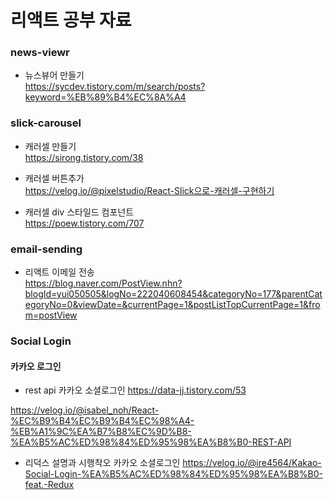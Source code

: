 # 리액트 공부 자료

### news-viewr
- 뉴스뷰어 만들기<br/>
https://sycdev.tistory.com/m/search/posts?keyword=%EB%89%B4%EC%8A%A4

### slick-carousel
- 캐러셀 만들기<br/>
https://sirong.tistory.com/38

- 캐러셀 버튼추가<br/>
https://velog.io/@pixelstudio/React-Slick으로-캐러셀-구현하기

- 캐러셀 div 스타일드 컴포넌트<br/>
https://poew.tistory.com/707

### email-sending
- 리액트 이메일 전송<br/>
https://blog.naver.com/PostView.nhn?blogId=yui050505&logNo=222040608454&categoryNo=177&parentCategoryNo=0&viewDate=&currentPage=1&postListTopCurrentPage=1&from=postView

### Social Login
#### 카카오 로그인
- rest api 카카오 소셜로그인
https://data-jj.tistory.com/53

https://velog.io/@isabel_noh/React-%EC%B9%B4%EC%B9%B4%EC%98%A4-%EB%A1%9C%EA%B7%B8%EC%9D%B8-%EA%B5%AC%ED%98%84%ED%95%98%EA%B8%B0-REST-API

- 리덕스 설명과 시행착오 카카오 소셜로그인
https://velog.io/@ire4564/Kakao-Social-Login-%EA%B5%AC%ED%98%84%ED%95%98%EA%B8%B0-feat.-Redux
